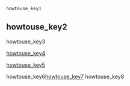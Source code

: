 ```ngMeta
howtouse_key1
```
## howtouse_key2
howtouse_key3

[howtouse_key4](https://www.oxfordonlineenglish.com/english-level-test/vocabulary)


[howtouse_key5](https://www.englishclub.com/reading/test.htm)


howtouse_key6[howtouse_key7](https://goo.gl/forms/c4cPPxALXQrxsNqP2)
howtouse_key8